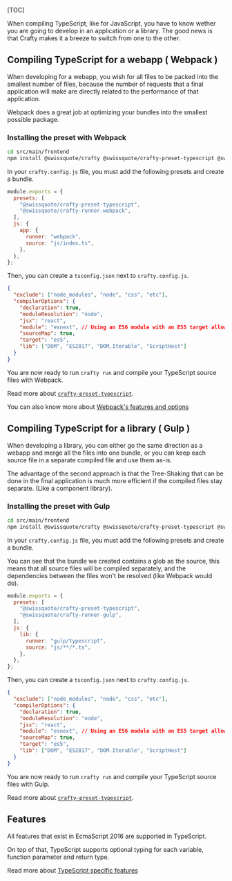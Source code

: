 [TOC]

When compiling TypeScript, like for JavaScript, you have to know wether you are
going to develop in an application or a library. The good news is that Crafty
makes it a breeze to switch from one to the other.

## Compiling TypeScript for a webapp ( Webpack )

When developing for a webapp, you wish for all files to be packed into the
smallest number of files, because the number of requests that a final
application will make are directly related to the performance of that
application.

Webpack does a great job at optimizing your bundles into the
smallest possible package.

### Installing the preset with Webpack

```bash
cd src/main/frontend
npm install @swissquote/crafty @swissquote/crafty-preset-typescript @swissquote/crafty-runner-webpack --save
```

In your `crafty.config.js` file, you must add the following presets and create a
bundle.

```javascript
module.exports = {
  presets: [
    "@swissquote/crafty-preset-typescript",
    "@swissquote/crafty-runner-webpack",
  ],
  js: {
    app: {
      runner: "webpack",
      source: "js/index.ts",
    },
  },
};
```

Then, you can create a `tsconfig.json` next to `crafty.config.js`.

```json
{
  "exclude": ["node_modules", "node", "css", "etc"],
  "compilerOptions": {
    "declaration": true,
    "moduleResolution": "node",
    "jsx": "react",
    "module": "esnext", // Using an ES6 module with an ES5 target allows to leverage tree shaking
    "sourceMap": true,
    "target": "es5",
    "lib": ["DOM", "ES2017", "DOM.Iterable", "ScriptHost"]
  }
}
```

You are now ready to run `crafty run` and compile your TypeScript source files
with Webpack.

Read more about
[`crafty-preset-typescript`](05_Packages/05_crafty-preset-typescript).

You can also know more about
[Webpack's features and options](05_Packages/02_crafty-runner-webpack.md)

## Compiling TypeScript for a library ( Gulp )

When developing a library, you can either go the same direction as a webapp and
merge all the files into one bundle, or you can keep each source file in a
separate compiled file and use them as-is.

The advantage of the second approach is that the Tree-Shaking that can be done
in the final application is much more efficient if the compiled files stay
separate. (Like a component library).

### Installing the preset with Gulp

```bash
cd src/main/frontend
npm install @swissquote/crafty @swissquote/crafty-preset-typescript @swissquote/crafty-runner-gulp --save
```

In your `crafty.config.js` file, you must add the following presets and create a
bundle.

You can see that the bundle we created contains a glob as the source, this means
that all source files will be compiled separately, and the dependencies between
the files won't be resolved (like Webpack would do).

```javascript
module.exports = {
  presets: [
    "@swissquote/crafty-preset-typescript",
    "@swissquote/crafty-runner-gulp",
  ],
  js: {
    lib: {
      runner: "gulp/typescript",
      source: "js/**/*.ts",
    },
  },
};
```

Then, you can create a `tsconfig.json` next to `crafty.config.js`.

```json
{
  "exclude": ["node_modules", "node", "css", "etc"],
  "compilerOptions": {
    "declaration": true,
    "moduleResolution": "node",
    "jsx": "react",
    "module": "esnext", // Using an ES6 module with an ES5 target allows to leverage tree shaking
    "sourceMap": true,
    "target": "es5",
    "lib": ["DOM", "ES2017", "DOM.Iterable", "ScriptHost"]
  }
}
```

You are now ready to run `crafty run` and compile your TypeScript source files
with Gulp.

Read more about
[`crafty-preset-typescript`](05_Packages/05_crafty-preset-typescript).

## Features

All features that exist in EcmaScript 2016 are supported in TypeScript.

On top of that, TypeScript supports optional typing for each variable, function
parameter and return type.

Read more about
[TypeScript specific features](05_Packages/05_crafty-preset-typescript/TypeScript_Features.md)
